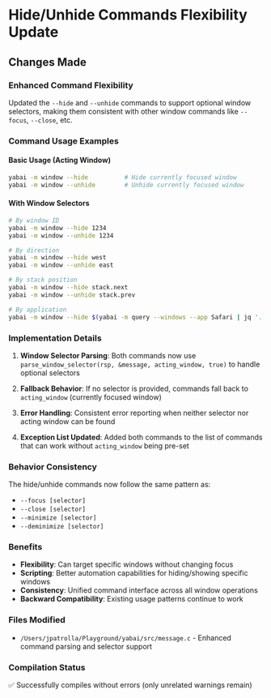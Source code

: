 # Hide/Unhide Commands Flexibility Update

## Changes Made

### Enhanced Command Flexibility

Updated the `--hide` and `--unhide` commands to support optional window selectors, making them consistent with other window commands like `--focus`, `--close`, etc.

### Command Usage Examples

#### Basic Usage (Acting Window)

```bash
yabai -m window --hide          # Hide currently focused window
yabai -m window --unhide        # Unhide currently focused window
```

#### With Window Selectors

```bash
# By window ID
yabai -m window --hide 1234
yabai -m window --unhide 1234

# By direction
yabai -m window --hide west
yabai -m window --unhide east

# By stack position
yabai -m window --hide stack.next
yabai -m window --unhide stack.prev

# By application
yabai -m window --hide $(yabai -m query --windows --app Safari | jq '.[0].id')
```

### Implementation Details

1. **Window Selector Parsing**: Both commands now use `parse_window_selector(rsp, &message, acting_window, true)` to handle optional selectors

2. **Fallback Behavior**: If no selector is provided, commands fall back to `acting_window` (currently focused window)

3. **Error Handling**: Consistent error reporting when neither selector nor acting window can be found

4. **Exception List Updated**: Added both commands to the list of commands that can work without `acting_window` being pre-set

### Behavior Consistency

The hide/unhide commands now follow the same pattern as:

- `--focus [selector]`
- `--close [selector]`
- `--minimize [selector]`
- `--deminimize [selector]`

### Benefits

- **Flexibility**: Can target specific windows without changing focus
- **Scripting**: Better automation capabilities for hiding/showing specific windows
- **Consistency**: Unified command interface across all window operations
- **Backward Compatibility**: Existing usage patterns continue to work

### Files Modified

- `/Users/jpatrolla/Playground/yabai/src/message.c` - Enhanced command parsing and selector support

### Compilation Status

✅ Successfully compiles without errors (only unrelated warnings remain)
